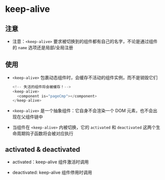 # keep-alive

## 注意

+ 注意：`<keep-alive>` 要求被切换到的组件都有自己的名字，不论是通过组件的 `name` 选项还是局部/全局注册

## 使用

+ `<keep-alive>` 包裹动态组件时，会缓存不活动的组件实例，而不是销毁它们

    ```js
    <!-- 失活的组件将会被缓存！-->
    <keep-alive>
      <component is="pageCmp"></component>
    </keep-alive>
    ```

+ `<keep-alive>` 是一个抽象组件：它自身不会渲染一个 DOM 元素，也不会出现在父组件链中

+ 当组件在 `<keep-alive>` 内被切换，它的 `activated` 和 `deactivated` 这两个生命周期钩子函数将会被对应执行

## activated & deactivated

+ activated：keep-alive 组件激活时调用

+ deactivated: keep-alive 组件停用时调用
